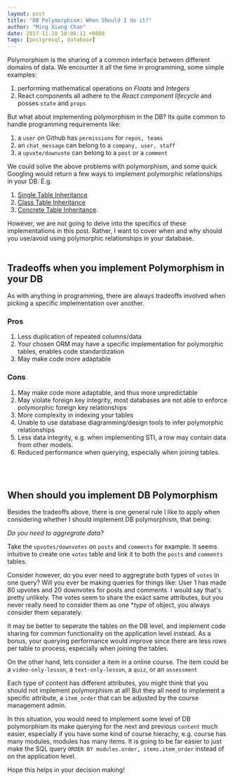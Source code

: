 ```yaml
---
layout: post
title: "DB Polymorphism: When Should I do it?"
author: "Ming Xiang Chan"
date: 2017-11-28 10:06:11 +0800
tags: [postgresql, database]
---
```


Polymorphism is the sharing of a common interface between different domains of data. We encounter it all the time in programming, some simple examples:

1. performing mathematical operations on *Floats* and *Integers*
2. React components all adhere to the *React component lifecycle* and posses `state` and `props`

<p></p>

But what about implementing polymorphism in the DB? Its quite common to handle programming requirements like:

1. a `user` on Github has `permissions` for `repos, teams`
2. an `chat_message` can belong to a `company, user, staff`
3. a `upvote/downvote` can belong to a `post` or a `comment`

<p></p>


We could solve the above problems with polymorphism, and some quick Googling would return a few ways to implement polymorphic relationships in your DB.  E.g.

1. [Single Table Inheritance](http://www.martinfowler.com/eaaCatalog/singleTableInheritance.html)
2. [Class Table Inheritance](http://www.martinfowler.com/eaaCatalog/classTableInheritance.html)
3. [Concrete Table Inheritance](http://www.martinfowler.com/eaaCatalog/concreteTableInheritance.html).

<p></p>

However, we are not going to delve into the specifics of these  implementations in this post. Rather, I want to cover when and why should you use/avoid using polymorphic relationships in your database.
<br>
<br>

## Tradeoffs when you implement Polymorphism in your DB

As with anything in programming, there are always tradeoffs involved when picking a specific implementation over another.

### Pros

  1. Less duplication of repeated columns/data
  2. Your chosen ORM may have a specific implementation for polymorphic tables, enables code standardization
  3. May make code more adaptable

### Cons

  1. May make code more adaptable, and thus more unpredictable
  2. May violate foreign key integrity, most databases are not able to enforce polymorphic foreign key relationships
  3. More complexity in indexing your tables
  4. Unable to use database diagramming/design tools to infer polymorphic relationships
  5. Less data integrity, e.g. when implementing STI, a row may contain data from other models.
  6. Reduced performance when querying, especially when joining tables.

<br>
<br>


## When should you implement DB Polymorphism

Besides the tradeoffs above, there is one general rule I like to apply when considering whether I should implement DB polymorphism, that being:

*Do you need to aggregrate data?*

Take the `upvotes/downvotes` on `posts` and `comments` for example. It seems intuitive to create one `votes` table and link it to both the `posts` and `comments` tables.

Consider however, do you ever need to aggregrate both types of `votes` in one query? Will you ever be making queries for things like: User 1 has made 80 upvotes and 20 downvotes for posts and comments. I would say that's pretty unlikely. The votes seem to share the exact same attributes, but you never really need to consider them as one **type* of object, you always consider them separately.

It may be better to seperate the tables on the DB level, and implement code sharing for common functionality on the application level instead. As a bonus, your querying performance would improve since there are less rows per table to process, especially when joining the tables.

On the other hand, lets consider a item in a online course. The item could be a `video-only-lesson`, a `text-only-lesson`, a `quiz`, or an `assessment`

Each type of content has different attributes, you might think that you should not implement polymorphism at all! But they all need to implement a specific attribute, a `item_order` that can be adjusted by the course management admin.

In this situation, you would need to implement some level of DB polymorphism its make querying for the next and previous `content` much easier, especially if you have some kind of course hierachy, e.g. course has many modules, modules has many items. It is going to be far easier to just make the SQL query `ORDER BY modules.order, items.item_order` instead of on the application level.

Hope this helps in your decision making!
